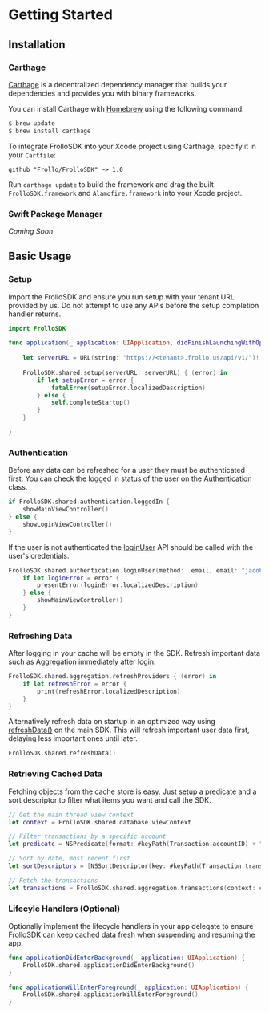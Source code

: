# Getting Started

## Installation

### Carthage

[Carthage](https://github.com/Carthage/Carthage) is a decentralized dependency manager that builds your dependencies and provides you with binary frameworks.

You can install Carthage with [Homebrew](https://brew.sh/) using the following command:

```bash
$ brew update
$ brew install carthage
```

To integrate FrolloSDK into your Xcode project using Carthage, specify it in your `Cartfile`:

```ogdl
github "Frollo/FrolloSDK" ~> 1.0
```

Run `carthage update` to build the framework and drag the built `FrolloSDK.framework` and `Alamofire.framework` into your Xcode project.

### Swift Package Manager

*Coming Soon*

## Basic Usage

### Setup

Import the FrolloSDK and ensure you run setup with your tenant URL provided by us. Do not attempt to use any APIs before the setup completion handler returns.

```swift
import FrolloSDK

func application(_ application: UIApplication, didFinishLaunchingWithOptions launchOptions: [UIApplication.LaunchOptionsKey: Any]?) -> Bool {
        
    let serverURL = URL(string: "https://<tenant>.frollo.us/api/v1/")!
        
    FrolloSDK.shared.setup(serverURL: serverURL) { (error) in
        if let setupError = error {
            fatalError(setupError.localizedDescription)
        } else {
            self.completeStartup()
        }
    }

}
```

### Authentication

Before any data can be refreshed for a user they must be authenticated first. You can check the logged in status of the user on the [Authentication](Classes/Authentication.html#/s:9FrolloSDK14AuthenticationC8loggedInSbvp) class.

```swift
if FrolloSDK.shared.authentication.loggedIn {
    showMainViewController()
} else {
    showLoginViewController()
}
```

If the user is not authenticated the [loginUser](Classes/Authentication.html#/s:9FrolloSDK14AuthenticationC9loginUser6method5email8password6userID0I5Token10completionyAC8AuthTypeO_SSSgA3Mys5Error_pSgctF) API should be called with the user's credentials.

```swift
FrolloSDK.shared.authentication.loginUser(method: .email, email: "jacob@example.com", password: "$uPer5ecr@t") { (error) in
    if let loginError = error {
        presentError(loginError.localizedDescription)
    } else {
        showMainViewController()
    }
}
```

### Refreshing Data

After logging in your cache will be empty in the SDK. Refresh important data such as [Aggregation](Classes/Aggregation.html) immediately after login.

```swift
FrolloSDK.shared.aggregation.refreshProviders { (error) in
    if let refreshError = error {
        print(refreshError.localizedDescription)
    }
}
```

Alternatively refresh data on startup in an optimized way using [refreshData()]() on the main SDK. This will refresh important user data first, delaying less important ones until later.

```swift
FrolloSDK.shared.refreshData()
```

### Retrieving Cached Data

Fetching objects from the cache store is easy. Just setup a predicate and a sort descriptor to filter what items you want and call the SDK.

```swift
// Get the main thread view context
let context = FrolloSDK.shared.database.viewContext

// Filter transactions by a specific account
let predicate = NSPredicate(format: #keyPath(Transaction.accountID) + " == %ld", argumentArray: [accountID])

// Sort by date, most recent first
let sortDescriptors = [NSSortDescriptor(key: #keyPath(Transaction.transactionDateString), ascending: false)]

// Fetch the transactions
let transactions = FrolloSDK.shared.aggregation.transactions(context: context, filteredBy: predicate, sortedBy: sortDescriptors)
```

### Lifecyle Handlers (Optional)

Optionally implement the lifecycle handlers in your app delegate to ensure FrolloSDK can keep cached data fresh when suspending and resuming the app.

```swift
func applicationDidEnterBackground(_ application: UIApplication) {
    FrolloSDK.shared.applicationDidEnterBackground()
}

func applicationWillEnterForeground(_ application: UIApplication) {
    FrolloSDK.shared.applicationWillEnterForeground()
}
```




